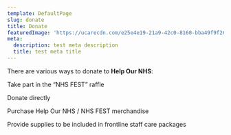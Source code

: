 ```yaml
---
template: DefaultPage
slug: donate
title: Donate
featuredImage: 'https://ucarecdn.com/e25e4e19-21a9-42c0-8160-bba49f9f2613/'
meta:
  description: test meta description
  title: test meta title
---
```

There are various ways to donate to **Help Our NHS**:

Take part in the “NHS FEST” raffle

Donate directly

Purchase Help Our NHS / NHS FEST merchandise

Provide supplies to be included in frontline staff care packages